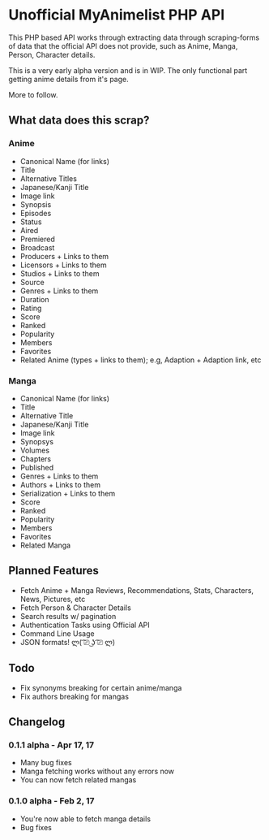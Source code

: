 # Unofficial MyAnimelist PHP API

This PHP based API works through extracting data through scraping-forms of data that the official API does not provide, such as Anime, Manga, Person, Character details.

This is a very early alpha version and is in WIP. The only functional part getting anime details from it's page.

More to follow.

## What data does this scrap?
### Anime
- Canonical Name (for links)
- Title
- Alternative Titles
- Japanese/Kanji Title
- Image link
- Synopsis
- Episodes
- Status
- Aired
- Premiered
- Broadcast
- Producers + Links to them
- Licensors + Links to them
- Studios + Links to them
- Source
- Genres + Links to them
- Duration
- Rating
- Score
- Ranked
- Popularity
- Members
- Favorites
- Related Anime (types + links to them); e.g, Adaption + Adaption link, etc

### Manga
- Canonical Name (for links)
- Title
- Alternative Title
- Japanese/Kanji Title
- Image link
- Synopsys
- Volumes
- Chapters
- Published
- Genres + Links to them
- Authors + Links to them
- Serialization + Links to them
- Score
- Ranked
- Popularity
- Members
- Favorites
- Related Manga


## Planned Features
- Fetch Anime + Manga Reviews, Recommendations, Stats, Characters, News, Pictures, etc
- Fetch Person & Character Details
- Search results w/ pagination
- Authentication Tasks using Official API
- Command Line Usage
- JSON formats! ლ( ͡⎚ ͜ʖ ͡⎚ ლ)

## Todo
- Fix synonyms breaking for certain anime/manga
- Fix authors breaking for mangas

## Changelog
### 0.1.1 alpha - Apr 17, 17
- Many bug fixes
- Manga fetching works without any errors now
- You can now fetch related mangas

### 0.1.0 alpha - Feb 2, 17
- You're now able to fetch manga details
- Bug fixes

